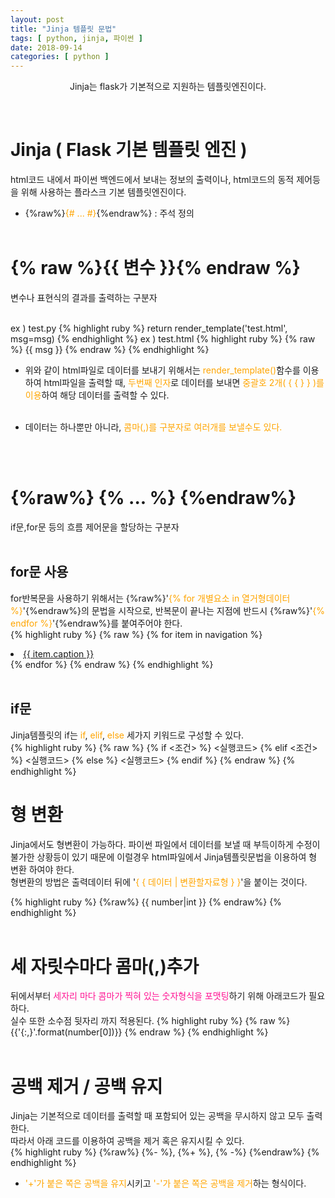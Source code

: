 ```yaml
---
layout: post
title: "Jinja 템플릿 문법"
tags: [ python, jinja, 파이썬 ]
date: 2018-09-14
categories: [ python ]
---
```


<p align="center">
    Jinja는 flask가 기본적으로 지원하는 템플릿엔진이다.
</p><br/>

# Jinja ( Flask 기본 템플릿 엔진 )
html코드 내에서 파이썬 백엔드에서 보내는 정보의 출력이나, html코드의 동적 제어등을 위해 사용하는 플라스크 기본 템플릿엔진이다.
<br>

- {%raw%}<font color="orange">{# ... #}</font>{%endraw%}  :  주석 정의
<br/><br/>

# {% raw %}{{ 변수 }}{% endraw %}
변수나 표현식의 결과를 출력하는 구분자<br/>
<br/>

ex ) test.py
{% highlight ruby %}
return render_template('test.html', msg=msg)
{% endhighlight %}
ex ) test.html
{% highlight ruby %}
{% raw %}
{{ msg }}
{% endraw %}
{% endhighlight %}
- 위와 같이 html파일로 데이터를 보내기 위해서는 <font color="orange">render_template()</font>함수를 이용하여 html파일을 출력할 때, <font color="orange">두번째 인자</font>로 데이터를 보내면 <font color="orange">중괄호 2개( { { } } )를 이용</font>하여 해당 데이터를 출력할 수 있다.
<br/><br/>

- 데이터는 하나뿐만 아니라, <font color="orange">콤마(,)를 구분자로 여러개를 보낼수도 있다.</font>

<br/><br/>

# {%raw%} {% ... %} {%endraw%}
if문,for문 등의 흐름 제어문을 할당하는 구분자
<br/><br/>

## for문 사용
for반복문을 사용하기 위해서는 {%raw%}'<font color="orange">{% for 개별요소 in 열거형데이터 %}</font>'{%endraw%}의 문법을 시작으로, 반복문이 끝나는 지점에 반드시 {%raw%}'<font color="orange">{% endfor %}</font>'{%endraw%}를 붙여주어야 한다.
<br/>
{% highlight ruby %}
{% raw %}
{% for item in navigation %}
<li><a href="{{ item.href }}">{{ item.caption }}</a></li>
{% endfor %}
{% endraw %}
{% endhighlight %}
<br/><br/>

## if문 
Jinja템플릿의 if는 <font color="orange">if</font>, <font color="orange">elif</font>, <font color="orange">else</font> 세가지 키워드로 구성할 수 있다.
<br/>
{% highlight ruby %}
{% raw %}
{% if <조건> %}
    <실행코드>
{% elif <조건> %}
    <실행코드>
{% else %}
    <실행코드>
{% endif %}
{% endraw %}
{% endhighlight %}
<br/>

# 형 변환
Jinja에서도 형변환이 가능하다. 파이썬 파일에서 데이터를 보낼 때 부득이하게 수정이 불가한 상황등이 있기 때문에 이럴경우 html파일에서 Jinja템플릿문법을 이용하여 형 변환 하여야 한다.<br/>
형변환의 방법은 출력데이터 뒤에 '<font color="orange">{ { 데이터 | 변환할자료형 } }</font>'을 붙이는 것이다.
<br/>

{% highlight ruby %}
{%raw%}
{{ number|int }} 
{% endraw%}
{% endhighlight %}
<br/><br/>

# 세 자릿수마다 콤마(,)추가
뒤에서부터 <font color="deeppink">세자리 마다 콤마가 찍혀 있는 숫자형식을 포맷팅</font>하기 위해 아래코드가 필요하다.<br/>
실수 또한 소수점 뒷자리 까지 적용된다.
{% highlight ruby %}
{% raw %}
{{'{:,}'.format(number[0])}}
{% endraw %}
{% endhighlight %}
<br/><br/>

# 공백 제거 / 공백 유지
Jinja는 기본적으로 데이터를 출력할 때 포함되어 있는 공백을 무시하지 않고 모두 출력한다.<br/>
따라서 아래 코드를 이용하여 공백을 제거 혹은 유지시킬 수 있다.
<br/>
{% highlight ruby %}
{%raw%}
{%- %}, {%+ %}, {% -%}
{%endraw%}
{% endhighlight %}
- <font color="orange">'+'가 붙은 쪽은 공백을 유지</font>시키고 <font color="orange">'-'가 붙은 쪽은 공백을 제거</font>하는 형식이다.

<br/>
